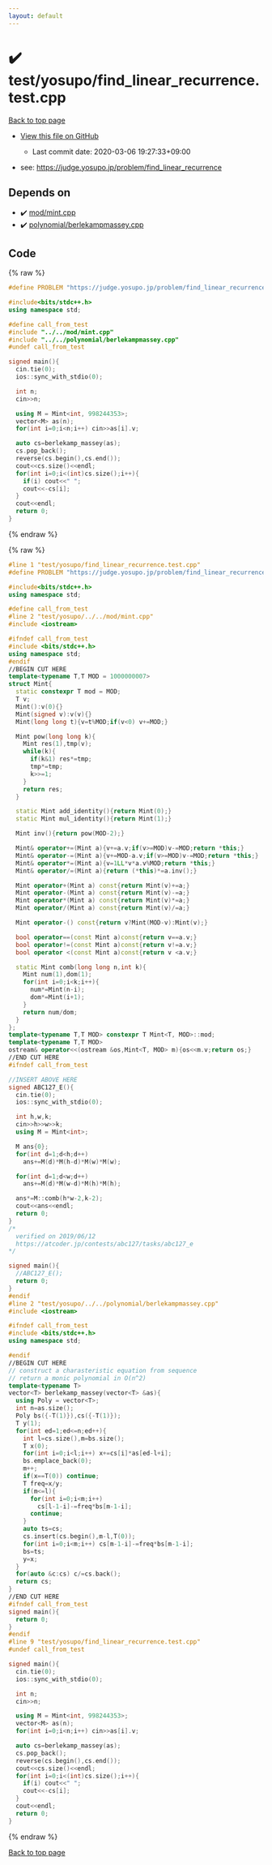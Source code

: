 ```yaml
---
layout: default
---
```


<!-- mathjax config similar to math.stackexchange -->
<script type="text/javascript" async
  src="https://cdnjs.cloudflare.com/ajax/libs/mathjax/2.7.5/MathJax.js?config=TeX-MML-AM_CHTML">
</script>
<script type="text/x-mathjax-config">
  MathJax.Hub.Config({
    TeX: { equationNumbers: { autoNumber: "AMS" }},
    tex2jax: {
      inlineMath: [ ['$','$'] ],
      processEscapes: true
    },
    "HTML-CSS": { matchFontHeight: false },
    displayAlign: "left",
    displayIndent: "2em"
  });
</script>

<script type="text/javascript" src="https://cdnjs.cloudflare.com/ajax/libs/jquery/3.4.1/jquery.min.js"></script>
<script src="https://cdn.jsdelivr.net/npm/jquery-balloon-js@1.1.2/jquery.balloon.min.js" integrity="sha256-ZEYs9VrgAeNuPvs15E39OsyOJaIkXEEt10fzxJ20+2I=" crossorigin="anonymous"></script>
<script type="text/javascript" src="../../../assets/js/copy-button.js"></script>
<link rel="stylesheet" href="../../../assets/css/copy-button.css" />


# :heavy_check_mark: test/yosupo/find_linear_recurrence.test.cpp

<a href="../../../index.html">Back to top page</a>

* <a href="{{ site.github.repository_url }}/blob/master/test/yosupo/find_linear_recurrence.test.cpp">View this file on GitHub</a>
    - Last commit date: 2020-03-06 19:27:33+09:00


* see: <a href="https://judge.yosupo.jp/problem/find_linear_recurrence">https://judge.yosupo.jp/problem/find_linear_recurrence</a>


## Depends on

* :heavy_check_mark: <a href="../../../library/mod/mint.cpp.html">mod/mint.cpp</a>
* :heavy_check_mark: <a href="../../../library/polynomial/berlekampmassey.cpp.html">polynomial/berlekampmassey.cpp</a>


## Code

<a id="unbundled"></a>
{% raw %}
```cpp
#define PROBLEM "https://judge.yosupo.jp/problem/find_linear_recurrence"

#include<bits/stdc++.h>
using namespace std;

#define call_from_test
#include "../../mod/mint.cpp"
#include "../../polynomial/berlekampmassey.cpp"
#undef call_from_test

signed main(){
  cin.tie(0);
  ios::sync_with_stdio(0);

  int n;
  cin>>n;

  using M = Mint<int, 998244353>;
  vector<M> as(n);
  for(int i=0;i<n;i++) cin>>as[i].v;

  auto cs=berlekamp_massey(as);
  cs.pop_back();
  reverse(cs.begin(),cs.end());
  cout<<cs.size()<<endl;
  for(int i=0;i<(int)cs.size();i++){
    if(i) cout<<" ";
    cout<<-cs[i];
  }
  cout<<endl;
  return 0;
}

```
{% endraw %}

<a id="bundled"></a>
{% raw %}
```cpp
#line 1 "test/yosupo/find_linear_recurrence.test.cpp"
#define PROBLEM "https://judge.yosupo.jp/problem/find_linear_recurrence"

#include<bits/stdc++.h>
using namespace std;

#define call_from_test
#line 2 "test/yosupo/../../mod/mint.cpp"
#include <iostream>

#ifndef call_from_test
#include <bits/stdc++.h>
using namespace std;
#endif
//BEGIN CUT HERE
template<typename T,T MOD = 1000000007>
struct Mint{
  static constexpr T mod = MOD;
  T v;
  Mint():v(0){}
  Mint(signed v):v(v){}
  Mint(long long t){v=t%MOD;if(v<0) v+=MOD;}

  Mint pow(long long k){
    Mint res(1),tmp(v);
    while(k){
      if(k&1) res*=tmp;
      tmp*=tmp;
      k>>=1;
    }
    return res;
  }

  static Mint add_identity(){return Mint(0);}
  static Mint mul_identity(){return Mint(1);}

  Mint inv(){return pow(MOD-2);}

  Mint& operator+=(Mint a){v+=a.v;if(v>=MOD)v-=MOD;return *this;}
  Mint& operator-=(Mint a){v+=MOD-a.v;if(v>=MOD)v-=MOD;return *this;}
  Mint& operator*=(Mint a){v=1LL*v*a.v%MOD;return *this;}
  Mint& operator/=(Mint a){return (*this)*=a.inv();}

  Mint operator+(Mint a) const{return Mint(v)+=a;}
  Mint operator-(Mint a) const{return Mint(v)-=a;}
  Mint operator*(Mint a) const{return Mint(v)*=a;}
  Mint operator/(Mint a) const{return Mint(v)/=a;}

  Mint operator-() const{return v?Mint(MOD-v):Mint(v);}

  bool operator==(const Mint a)const{return v==a.v;}
  bool operator!=(const Mint a)const{return v!=a.v;}
  bool operator <(const Mint a)const{return v <a.v;}

  static Mint comb(long long n,int k){
    Mint num(1),dom(1);
    for(int i=0;i<k;i++){
      num*=Mint(n-i);
      dom*=Mint(i+1);
    }
    return num/dom;
  }
};
template<typename T,T MOD> constexpr T Mint<T, MOD>::mod;
template<typename T,T MOD>
ostream& operator<<(ostream &os,Mint<T, MOD> m){os<<m.v;return os;}
//END CUT HERE
#ifndef call_from_test

//INSERT ABOVE HERE
signed ABC127_E(){
  cin.tie(0);
  ios::sync_with_stdio(0);

  int h,w,k;
  cin>>h>>w>>k;
  using M = Mint<int>;

  M ans{0};
  for(int d=1;d<h;d++)
    ans+=M(d)*M(h-d)*M(w)*M(w);

  for(int d=1;d<w;d++)
    ans+=M(d)*M(w-d)*M(h)*M(h);

  ans*=M::comb(h*w-2,k-2);
  cout<<ans<<endl;
  return 0;
}
/*
  verified on 2019/06/12
  https://atcoder.jp/contests/abc127/tasks/abc127_e
*/

signed main(){
  //ABC127_E();
  return 0;
}
#endif
#line 2 "test/yosupo/../../polynomial/berlekampmassey.cpp"
#include <iostream>

#ifndef call_from_test
#include <bits/stdc++.h>
using namespace std;

#endif
//BEGIN CUT HERE
// construct a charasteristic equation from sequence
// return a monic polynomial in O(n^2)
template<typename T>
vector<T> berlekamp_massey(vector<T> &as){
  using Poly = vector<T>;
  int n=as.size();
  Poly bs({-T(1)}),cs({-T(1)});
  T y(1);
  for(int ed=1;ed<=n;ed++){
    int l=cs.size(),m=bs.size();
    T x(0);
    for(int i=0;i<l;i++) x+=cs[i]*as[ed-l+i];
    bs.emplace_back(0);
    m++;
    if(x==T(0)) continue;
    T freq=x/y;
    if(m<=l){
      for(int i=0;i<m;i++)
        cs[l-1-i]-=freq*bs[m-1-i];
      continue;
    }
    auto ts=cs;
    cs.insert(cs.begin(),m-l,T(0));
    for(int i=0;i<m;i++) cs[m-1-i]-=freq*bs[m-1-i];
    bs=ts;
    y=x;
  }
  for(auto &c:cs) c/=cs.back();
  return cs;
}
//END CUT HERE
#ifndef call_from_test
signed main(){
  return 0;
}
#endif
#line 9 "test/yosupo/find_linear_recurrence.test.cpp"
#undef call_from_test

signed main(){
  cin.tie(0);
  ios::sync_with_stdio(0);

  int n;
  cin>>n;

  using M = Mint<int, 998244353>;
  vector<M> as(n);
  for(int i=0;i<n;i++) cin>>as[i].v;

  auto cs=berlekamp_massey(as);
  cs.pop_back();
  reverse(cs.begin(),cs.end());
  cout<<cs.size()<<endl;
  for(int i=0;i<(int)cs.size();i++){
    if(i) cout<<" ";
    cout<<-cs[i];
  }
  cout<<endl;
  return 0;
}

```
{% endraw %}

<a href="../../../index.html">Back to top page</a>

